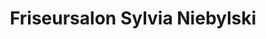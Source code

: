 ---
title: "Friseursalon Sylvia Niebylski"
url: /stendal/friseursalon-sylvia-niebylski/
shop: Friseur
---